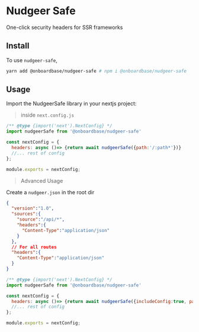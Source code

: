 # Nudgeer Safe

One-click security headers for SSR frameworks

## Install

To use `nudgeer-safe`,

```bash
yarn add @onboardbase/nudgeer-safe # npm i @onboardbase/nudgeer-safe
```

## Usage

Import the NudgeerSafe library in your nextjs project:

> inside `next.config.js`

```js
/** @type {import('next').NextConfig} */
import nudgeerSafe from '@onboardbase/nudgeer-safe'

const nextConfig = {
  headers: async ()=> {return await nudgeerSafe({path:'/:path*'})}
  //... rest of config
};

module.exports = nextConfig;

```

> Advanced Usage

Create a `nudgeer.json` in the root dir

```json
{
  "version":"1.0",
  "sources":{
    "source":"/api/*",
    "headers":{
      "Content-Type":"application/json"
    }
  },
  // For all routes
  "headers":{
    "Content-Type":"application/json"
  }
}
```

```js
/** @type {import('next').NextConfig} */
import nudgeerSafe from '@onboardbase/nudgeer-safe'

const nextConfig = {
  headers: async ()=> {return await nudgeerSafe({includeConfig:true, path:'/:path*'})}
  //... rest of config
};

module.exports = nextConfig;
```

